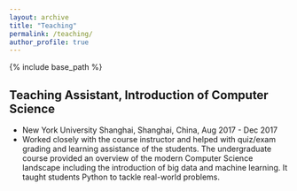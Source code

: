 ```yaml
---
layout: archive
title: "Teaching"
permalink: /teaching/
author_profile: true
---
```


{% include base_path %}

## Teaching Assistant, Introduction of Computer Science
* New York University Shanghai, Shanghai, China, Aug 2017 - Dec 2017
* Worked closely with the course instructor and helped with quiz/exam grading and learning assistance of the students. The undergraduate course provided an overview of the modern Computer Science landscape including
the introduction of big data and machine learning. It taught students Python to tackle real-world problems.
